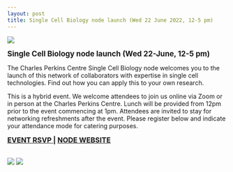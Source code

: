 ```yaml
---
layout: post
title: Single Cell Biology node launch (Wed 22 June 2022, 12-5 pm)
---
```


![](https://prod-swiftdigital-staticassets.s3-ap-southeast-2.amazonaws.com/sd_images/zzzz5276d2a792daa722zzzz629e970ca4ad5220)

<p>
<b>
<span style="font-size: 17px">
Single Cell Biology node launch (Wed 22-June, 12-5 pm)
</span>
</b>
</p>

The Charles Perkins Centre Single Cell Biology node welcomes you to the launch of this network of collaborators with expertise in single cell technologies. Find out how you can apply this to your own research.

This is a hybrid event. We welcome attendees to join us online via Zoom or in person at the Charles Perkins Centre. Lunch will be provided from 12pm prior to the event commencing at 1pm. Attendees are invited to stay for networking refreshments after the event. Please register below and indicate your attendance mode for catering purposes.

<a href="https://cpc-comms.sydney.edu.au/link/id/zzzz628584f453c62313Pzzzz53a24ab471372854/page.html" target="_blank" rel="noopener noreferrer">
<b><span style="font-size: 16px">EVENT RSVP</span></b>
</a>
<b><span style="font-size: 16px">  |  </span></b>
<a href="https://www.sydney.edu.au/charles-perkins-centre/our-research/current-research/integrative-systems-and-modelling/single-cell-biology.html" target="_blank" rel="noopener noreferrer">
<b><span style="font-size: 16px">NODE WEBSITE</span></b>
</a>

<br />
<br />

![](https://pbs.twimg.com/media/FVPyBpzVUAE5mRc?format=jpg&name=large)
![](https://pbs.twimg.com/media/FVPwE2CUsAAPord?format=jpg&name=large)
